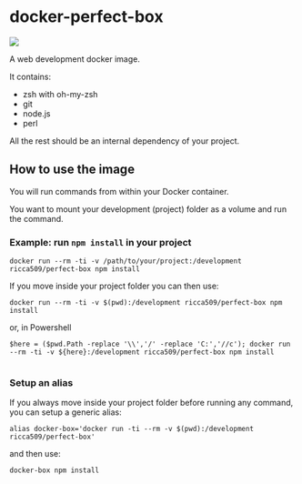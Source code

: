 # docker-perfect-box

[![](https://images.microbadger.com/badges/image/ricca509/perfect-box.svg)](https://microbadger.com/images/ricca509/perfect-box "Get your own image badge on microbadger.com")

A web development docker image.

It contains:
 - zsh with oh-my-zsh
 - git
 - node.js
 - perl

 All the rest should be an internal dependency of your project.

## How to use the image

You will run commands from within your Docker container.

You want to mount your development (project) folder as a volume
and run the command.

### Example: run `npm install` in your project

```
docker run --rm -ti -v /path/to/your/project:/development ricca509/perfect-box npm install
```

If you move inside your project folder you can then use:

```
docker run --rm -ti -v $(pwd):/development ricca509/perfect-box npm install
```
or, in Powershell

```
$here = ($pwd.Path -replace '\\','/' -replace 'C:','//c'); docker run --rm -ti -v ${here}:/development ricca509/perfect-box npm install


```

### Setup an alias
If you always move inside your project folder before running any command,
you can setup a generic alias:

```
alias docker-box='docker run -ti --rm -v $(pwd):/development ricca509/perfect-box'
```

and then use:

```
docker-box npm install
```

